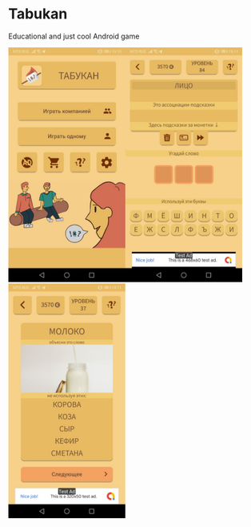 # Tabukan

Educational and just cool Android game

<img src="https://github.com/gran-by/Tabukan/blob/master/screenshots/1.png?raw=true" width="234px" height="468px"><img src="https://github.com/gran-by/Tabukan/blob/master/screenshots/2.png?raw=true" width="234px" height="468px"><img src="https://github.com/gran-by/Tabukan/blob/master/screenshots/3.png?raw=true" width="234px" height="468px">
